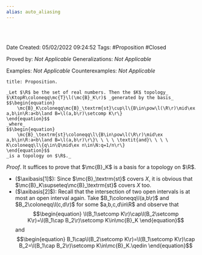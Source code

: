 ```yaml
---
alias: auto_aliasing
---
```


<br />
<br />

Date Created: 05/02/2022 09:24:52
Tags: #Proposition #Closed 

Proved by: _Not Applicable_
Generalizations: _Not Applicable_

Examples: _Not Applicable_
Counterexamples: _Not Applicable_

``` ad-Proposition
title: Proposition.

_Let $\R$ be the set of real numbers. Then the $K$ topology_ $\KtopR\coloneqq\mc{T}\l(\mc{B}_K\r)$ _generated by the basis_
$$\begin{equation}
    \mc{B}_K\coloneqq\mc{B}_\textrm{st}\cup\l\{B\in\pow\l(\R\r)\mid\ex a,b\in\R:a<b\land B=\l(a,b\r)\setcomp K\r\}
\end{equation}$$
_where_
$$\begin{equation}
    \mc{B}_\textrm{st}\coloneqq\l\{B\in\pow\l(\R\r)\mid\ex a,b\in\R:a<b\land B=\l(a,b\r)\r\}\ \ \ \ \textit{and}\ \ \ \ K\coloneqq\l\{q\in\Q\mid\ex n\in\N:q=1/n\r\}
\end{equation}$$
_is a topology on $\R$._

```

_Proof_. It suffices to prove that $\mc{B}_K$ is a basis for a topology on $\R$.
* ($\axibasis[1]$): Since $\mc{B}_\textrm{st}$ covers $X$, it is obvious that $\mc{B}_K\supseteq\mc{B}_\textrm{st}$ covers $X$ too.
* ($\axibasis[2]$): Recall that the intersection of two open intervals is at most an open interval again. Take $B_1\coloneqq\l(a,b\r)$ and $B_2\coloneqq\l(c,d\r)$ for some $a,b,c,d\in\R$ and observe that
$$\begin{equation}
    \l(B_1\setcomp K\r)\cap\l(B_2\setcomp K\r)=\l(B_1\cap B_2\r)\setcomp K\in\mc{B}_K
\end{equation}$$
and
$$\begin{equation}
    B_1\cap\l(B_2\setcomp K\r)=\l(B_1\setcomp K\r)\cap B_2=\l(B_1\cap B_2\r)\setcomp K\in\mc{B}_K.\qedin
\end{equation}$$
